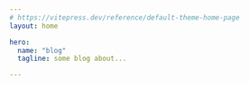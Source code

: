 ```yaml
---
# https://vitepress.dev/reference/default-theme-home-page
layout: home

hero:
  name: "blog"
  tagline: some blog about...

---
```


